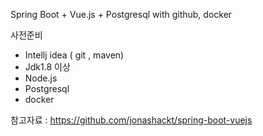 Spring Boot + Vue.js + Postgresql with github, docker

사전준비

 - Intellj idea 
   ( git , maven)
 - Jdk1.8 이상
 - Node.js
 - Postgresql
 - docker

참고자료 : https://github.com/jonashackt/spring-boot-vuejs 
